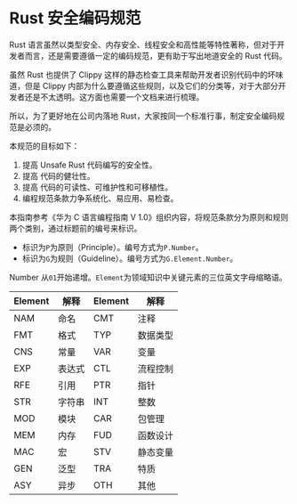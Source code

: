 # Rust 安全编码规范

Rust 语言虽然以类型安全、内存安全、线程安全和高性能等特性著称，但对于开发者而言，还是需要遵循一定的编码规范，更有助于写出地道安全的 Rust 代码。

虽然 Rust 也提供了 Clippy 这样的静态检查工具来帮助开发者识别代码中的坏味道，但是 Clippy 内部为什么要遵循这些规则，以及它们的分类等，对于大部分开发者还是不太透明。这方面也需要一个文档来进行梳理。

所以，为了更好地在公司内落地 Rust，大家按同一个标准行事，制定安全编码规范是必须的。

本规范的目标如下：

1. 提高 Unsafe Rust 代码编写的安全性。
2. 提高 代码的健壮性。
3. 提高 代码的可读性、可维护性和可移植性。
4. 编程规范条款力争系统化、易应用、易检查。

本指南参考《华为 C 语言编程指南 V 1.0》组织内容，将规范条款分为原则和规则两个类别，通过标题前的编号来标识。

- 标识为`P`为原则（Principle）。编号方式为`P.Number`。
- 标识为`G`为规则（Guideline）。编号方式为`G.Element.Number`。

Number 从`01`开始递增。`Element`为领域知识中关键元素的三位英文字母缩略语。


| Element | 解释   | Element | 解释     |
| ------- | ------ | ------- | -------- |
| NAM     | 命名   | CMT     | 注释     |
| FMT     | 格式   | TYP     | 数据类型 |
| CNS     | 常量   | VAR     | 变量     |
| EXP     | 表达式 | CTL     | 流程控制 |
| RFE     | 引用   | PTR     | 指针     |
| STR     | 字符串 | INT     | 整数     |
| MOD     | 模块   | CAR     | 包管理   |
| MEM     | 内存   | FUD     | 函数设计 |
| MAC     | 宏   | STV     | 静态变量 | 
| GEN    | 泛型   | TRA     | 特质 | 
| ASY    | 异步   | OTH     | 其他 | 
